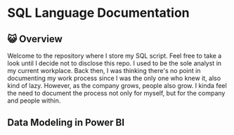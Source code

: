 # SQL Language Documentation

## 😺 Overview
Welcome to the repository where I store my SQL script. Feel free to take a look until I decide not to disclose this repo. I used to be the sole analyst in my current workplace. Back then, I was thinking there's no point in documenting my work process since I was the only one who knew it, also kind of lazy. However, as the company grows, people also grow. I kinda feel the need to document the process not only for myself, but for the company and people within.  

## Data Modeling in Power BI
